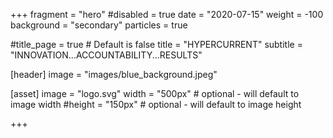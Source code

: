 +++
fragment = "hero"
#disabled = true
date = "2020-07-15"
weight = -100
background = "secondary"
particles = true

#title_page = true # Default is false
title = "HYPERCURRENT"
subtitle = "INNOVATION...ACCOUNTABILITY...RESULTS"

[header]
  image = "images/blue_background.jpeg"

[asset]
  image = "logo.svg"
  width = "500px" # optional - will default to image width
  #height = "150px" # optional - will default to image height

+++